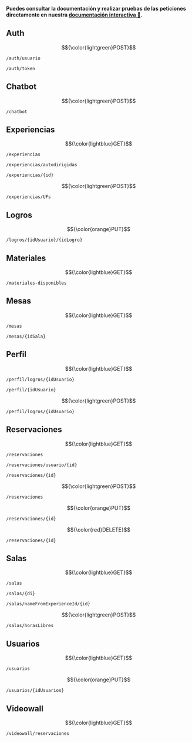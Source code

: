 **Puedes consultar la documentación y realizar pruebas de las peticiones directamente en nuestra [documentación interactiva 📑](https://dreamlab-api.azurewebsites.net/docs/).**

<!-------------------------------------- AUTH -------------------------------------->
## Auth
$${\color{lightgreen}POST}$$
```
/auth/usuario
```
```
/auth/token
```

<!-------------------------------------- CHATBOT -------------------------------------->
## Chatbot
$${\color{lightgreen}POST}$$
```
/chatbot
```

<!-------------------------------------- EXPERIENCIAS -------------------------------------->
## Experiencias
$${\color{lightblue}GET}$$
```
/experiencias
```
```
/experiencias/autodirigidas
```
```
/experiencias/{id}
```
$${\color{lightgreen}POST}$$
```
/experiencias/UFs
```

<!-------------------------------------- LOGROS -------------------------------------->
## Logros
$${\color{orange}PUT}$$
```
/logros/{idUsuario}/{idLogro}
```

<!-------------------------------------- MATERIALES -------------------------------------->
## Materiales
$${\color{lightblue}GET}$$
```
/materiales-disponibles
```

<!-------------------------------------- MESAS -------------------------------------->
## Mesas
$${\color{lightblue}GET}$$
```
/mesas
```
```
/mesas/{idSala}
```

<!-------------------------------------- PERFIL -------------------------------------->
## Perfil
$${\color{lightblue}GET}$$
```
/perfil/logros/{idUsuario}
```
```
/perfil/{idUsuario}
```
$${\color{lightgreen}POST}$$
```
/perfil/logros/{idUsuario}
```

<!-------------------------------------- RESERVACIONES -------------------------------------->
## Reservaciones
$${\color{lightblue}GET}$$
```
/reservaciones
```
```
/reservaciones/usuario/{id}
```
```
/reservaciones/{id}
```
$${\color{lightgreen}POST}$$
```
/reservaciones
```
$${\color{orange}PUT}$$
```
/reservaciones/{id}
```
$${\color{red}DELETE}$$
```
/reservaciones/{id}
```

<!-------------------------------------- SALAS -------------------------------------->
## Salas
$${\color{lightblue}GET}$$
```
/salas
```
```
/salas/{di}
```
```
/salas/nameFromExperienceId/{id}
```
$${\color{lightgreen}POST}$$
```
/salas/horasLibres
```

<!-------------------------------------- USUARIOS -------------------------------------->
## Usuarios
$${\color{lightblue}GET}$$
```
/usuarios
```
$${\color{orange}PUT}$$
```
/usuarios/{idUsuarios}
```

<!-------------------------------------- VIDEOWALL -------------------------------------->
## Videowall
$${\color{lightblue}GET}$$
```
/videowall/reservaciones
```
